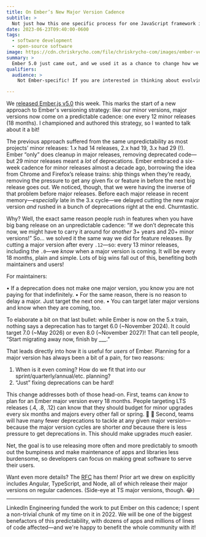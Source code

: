 ```yaml
---
title: On Ember’s New Major Version Cadence
subtitle: >
  Not just how this one specific process for one JavaScript framework is changing, but *why*—and why I hope it will be useful to other projects as well!
date: 2023-06-23T09:40:00-0600
tags:
  - software development
  - open-source software
image: https://cdn.chriskrycho.com/file/chriskrycho-com/images/ember-versions.png
summary: >
  Ember 5.0 just came out, and we used it as a chance to change how we do major versions. But the reasons are not Ember-specific at all—and I hope the thinking behind this change will be useful to other projects!
qualifiers:
  audience: >
    Not Ember-specific! If you are interested in thinking about evolving libraries, frameworks, and ecosystems, this is relevant to you. It does assume basic background knowledge of [Semantic Versioning](https://semver.org/).

---
```


We [released Ember.js v5.0](https://blog.emberjs.com/ember-5-0-released/) this week. This marks the start of a new approach to Ember's versioning strategy: like our minor versions, major versions now come on a predictable cadence: one every 12 minor releases (18 months). I championed and authored this strategy, so I wanted to talk about it a bit!

The previous approach suffered from the same unpredictability as most projects’ minor releases: 1.x had 14 releases, 2.x had 19, 3.x had 29 (!). Ember “only” does cleanup in major releases, removing deprecated code—but 29 minor releases meant a *lot* of deprecations. Ember embraced a six-week cadence for minor releases almost a decade ago, borrowing the idea from Chrome and Firefox’s release trains: ship things when they’re ready, removing the pressure to get any given fix or feature in before the next big release goes out. We noticed, though, that we were having the inverse of that problem before major releases. Before each major release in recent memory—*especially* late in the 3.x cycle—we delayed cutting the new major version *and* rushed in a bunch of deprecations right at the end. Churntastic.

Why? Well, the exact same reason people rush in features when you have big bang release on an unpredictable cadence: “If we don’t deprecate this now, we might have to carry it around for *another* 3+ years and 20+ minor versions!” So… we solved it the same way we did for feature releases. By cutting a major version after every `.12`—so: every 13 minor releases, including the `.0`—we *know* when a major version is coming. It will be every 18 months, plain and simple. Lots of big wins fall out of this, benefiting both maintainers and users!

For maintainers:

• If a deprecation does not make one major version, you know you are not paying for that indefinitely.
• For the same reason, there is no reason to delay a major. Just target the next one.
• You can target later major versions and know when they are coming, too.

To elaborate a bit on that last bullet: while Ember is now on the 5.x train, nothing says a deprecation has to target 6.0 (~November 2024). It could target 7.0 (~May 2026) or even 8.0 (~November 2027)! That can tell people, “Start migrating away now, finish by ___.”

That leads directly into how it is useful for *users* of Ember. Planning for a major version has always been a bit of a pain, for two reasons:

1. When is it even coming? How do we fit that into our sprint/quarterly/annual/etc. planning?
2. “Just” fixing deprecations can be hard!

This change addresses both of those head-on. First, teams can *know* to plan for an Ember major version every 18 months. People targeting LTS releases (.4, .8, .12) can know that they should budget for minor upgrades every six months and majors every other fall or spring. 🎉 📆 Second, teams will have many fewer deprecations to tackle at any given major version—because the major version cycles are shorter *and* because there is less pressure to get deprecations in. This should make upgrades *much* easier.

Net, the goal is to use releasing more often and more predictably to smooth out the bumpiness and make maintenance of apps and libraries less burdensome, so developers can focus on making great software to serve their users.

Want even more details? The [RFC](https://rfcs.emberjs.com/id/0830-evolving-embers-major-version-process) has them! Prior art we drew on explicitly includes Angular, TypeScript, and Node, all of which release their major versions on regular cadences. (Side-eye at TS major versions, though. 😂)

---

LinkedIn Engineering funded the work to put Ember on this cadence; I spent a non-trivial chunk of my time on it in 2022.  We will be one of the biggest benefactors of this predictability, with dozens of apps and millions of lines of code affected—and we're happy to benefit the whole community with it!